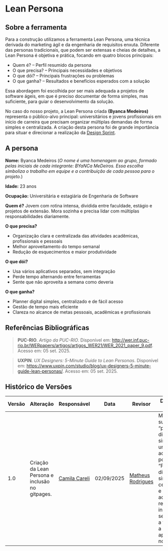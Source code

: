 # Lean Persona

## Sobre a ferramenta
Para a construção utilizamos a ferramenta Lean Persona, uma técnica derivada do marketing ágil e da engenharia de requisitos enxuta.
Diferente das personas tradicionais, que podem ser extensas e cheias de detalhes, a Lean Persona é objetiva e prática, focando em quatro blocos principais:

- Quem é? – Perfil resumido da persona
- O que precisa? – Principais necessidades e objetivos
- O que dói? – Principais frustrações ou problemas
- O que ganha? – Resultados e benefícios esperados com a solução

Essa abordagem foi escolhida por ser mais adequada a projetos de software ágeis, em que é preciso documentar de forma simples, mas suficiente, para guiar o desenvolvimento da solução.

No caso do nosso projeto, a Lean Persona criada **(Byanca Medeiros)** representa o público-alvo principal: universitários e jovens profissionais em início de carreira que precisam organizar múltiplas demandas de forma simples e centralizada. A criação desta persona foi de grande importância para situar e direcionar a realização da [Design Sprint](Base/1.1.DesignSprint).

## A persona

**Nome:** Byanca Medeiros (*O nome é uma homenagem ao grupo, formado pelas iniciais de cada integrante: BYaNCa MeDeiros. Essa escolha simboliza o trabalho em equipe e a contribuição de cada pessoa para o projeto.*)

**Idade:** 23 anos

**Ocupação:** Universitária e estagiária de Engenharia de Software

**Quem é?** Jovem com rotina intensa, dividida entre faculdade, estágio e projetos de extensão. Mora sozinha e precisa lidar com múltiplas responsabilidades diariamente.

**O que precisa?**
- Organização clara e centralizada das atividades acadêmicas, profissionais e pessoais
- Melhor aproveitamento do tempo semanal
- Redução de esquecimentos e maior produtividade

**O que dói?**
- Usa vários aplicativos separados, sem integração
- Perde tempo alternando entre ferramentas
- Sente que não aproveita a semana como deveria

**O que ganha?**
- Planner digital simples, centralizado e de fácil acesso
- Gestão de tempo mais eficiente
- Clareza no alcance de metas pessoais, acadêmicas e profissionais


## Referências Bibliográficas

> **PUC-RIO**. *Artigo da PUC-RIO*. Disponível em: <http://wer.inf.puc-rio.br/WERpapers/artigos/artigos_WER21/WER_2021_paper_9.pdf>. Acesso em: 05 set. 2025.

> **UXPIN**. *UX Designers: 5-Minute Guide to Lean Personas*. Disponível em: <https://www.uxpin.com/studio/blog/ux-designers-5-minute-guide-lean-personas/>. Acesso em: 05 set. 2025.


## Histórico de Versões

| Versão | Alteração | Responsável | Data | Revisor |  Detalhes da Revisão | Data da Revisão |
|--------|-----------|-------------|------|---------|----------------------|-----------------|
| 1.0 | Criação da Lean Persona e inclusão no gitpages. | [Camila Careli](https://github.com/camilascareli) | 02/09/2025 | [Matheus Rodrigues](https://github.com/mrodrigues14) |Mudanças sugeridas: “planner digital simples, unificado e acessível” → pode ficar “Planner digital simples, centralizado e de fácil acesso” e reforçar no início da seção “Sobre a ferramenta” a aplicabilidade no ciclo ágil | 03/09/2025 |
